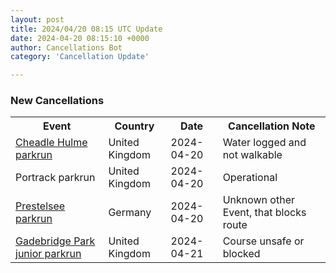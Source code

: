 ```yaml
---
layout: post
title: 2024/04/20 08:15 UTC Update
date: 2024-04-20 08:15:10 +0000
author: Cancellations Bot
category: 'Cancellation Update'

---
```


<h3>New Cancellations</h3>
<div class='hscrollable'>
<table style='width: 100%'>
    <tr>
        <th>Event</th>
        <th>Country</th>
        <th>Date</th>
        <th>Cancellation Note</th>
    </tr>
    <tr>
        <td><a href="https://www.parkrun.org.uk/cheadlehulme">Cheadle Hulme parkrun</a></td>
        <td>United Kingdom</td>
        <td>2024-04-20</td>
        <td>Water logged and not walkable</td>
    </tr>
    <tr>
        <td>Portrack parkrun</td>
        <td>United Kingdom</td>
        <td>2024-04-20</td>
        <td>Operational</td>
    </tr>
    <tr>
        <td><a href="https://www.parkrun.com.de/prestelsee">Prestelsee parkrun</a></td>
        <td>Germany</td>
        <td>2024-04-20</td>
        <td>Unknown other Event, that blocks route</td>
    </tr>
    <tr>
        <td><a href="https://www.parkrun.org.uk/gadebridgepark-juniors">Gadebridge Park junior parkrun</a></td>
        <td>United Kingdom</td>
        <td>2024-04-21</td>
        <td>Course unsafe or blocked</td>
    </tr>
</table>
</div>
